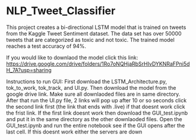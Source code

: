# NLP_Tweet_Classifier
 
This project creates a bi-directional LSTM model that is trained on tweets from the Kaggle Tweet Sentiment dataset. The data set has over 50000 tweets that are categorized as toxic and not toxic. The trained model reaches a test accuracy of 94%.

If you would like to downlaod the model click this link: https://drive.google.com/drive/folders/1Ro7oNQHjaRbSrHIvDYKNRaFPni5dH_7A?usp=sharing

Instructions to run GUI:
First download the LSTM_Architecture.py, tok_to_work, tok_track, and UI.py. Then download the model from the google drive link. Make sure all downlaoded files are in same directory. After that run the UI.py file, 2 links will pop up after 10 or so seconds click the second link first (the link that ends with .live) if that doesnt work click the frist link. If the first link doesnt work then download the GUI_test.ipynb and put it in the same directory as the other downlaoded files. Open the GUI_test.ipynb and run the entire notebook see if the GUI opens after the last cell. If this doesnt work either the servers are down 
